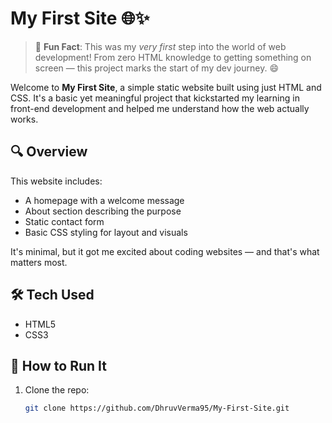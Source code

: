 # My First Site 🌐✨

> 🚀 **Fun Fact**: This was my *very first* step into the world of web development! From zero HTML knowledge to getting something on screen — this project marks the start of my dev journey. 😄

Welcome to **My First Site**, a simple static website built using just HTML and CSS. It's a basic yet meaningful project that kickstarted my learning in front-end development and helped me understand how the web actually works.

## 🔍 Overview

This website includes:

- A homepage with a welcome message
- About section describing the purpose
- Static contact form
- Basic CSS styling for layout and visuals

It's minimal, but it got me excited about coding websites — and that's what matters most.

## 🛠️ Tech Used

- HTML5
- CSS3

## 🚀 How to Run It

1. Clone the repo:

   ```bash
   git clone https://github.com/DhruvVerma95/My-First-Site.git
